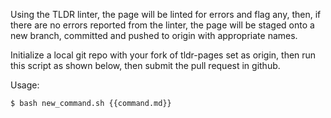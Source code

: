 Using the TLDR linter, the page will be linted for errors and flag any, then, if there are no errors reported from the linter, the page will be staged onto a new branch, committed and pushed to origin with appropriate names.

Initialize a local git repo with your fork of tldr-pages set as origin,
then run this script as shown below, then submit the pull request in github.

Usage:

`$ bash new_command.sh {{command.md}}`
